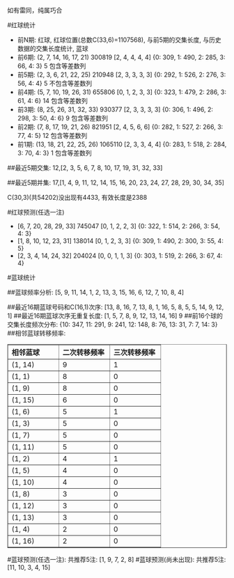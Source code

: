 <!-- 
.. title: 双色球2011027期(2011-03-10)数据分析报告
.. slug: slott-2011027-2011-03-10-report
.. date: 2011-03-11 08:00:00 UTC+08:00
.. tags: Lottery
.. link: 
.. description: 
.. type: text
-->

如有雷同，纯属巧合

<!-- TEASER_END-->

#红球统计

- 前N期: 红球, 红球位置(总数C(33,6)=1107568), 与前5期的交集长度, 与历史数据的交集长度统计, 蓝球
- 前6期: (2, 7, 14, 16, 17, 21) 300819 [2, 4, 4, 4, 4] {0: 309, 1: 490, 2: 285, 3: 66, 4: 3} 5 包含等差数列
- 前5期: (2, 3, 6, 21, 22, 25) 210948 [2, 3, 3, 3, 3] {0: 292, 1: 526, 2: 276, 3: 56, 4: 4} 5 不包含等差数列
- 前4期: (5, 7, 10, 19, 26, 31) 655806 [0, 1, 2, 3, 3] {0: 323, 1: 479, 2: 286, 3: 61, 4: 6} 14 包含等差数列
- 前3期: (8, 25, 26, 31, 32, 33) 930377 [2, 3, 3, 3, 3] {0: 306, 1: 496, 2: 298, 3: 50, 4: 6} 9 包含等差数列
- 前2期: (7, 8, 17, 19, 21, 26) 821951 [2, 4, 5, 6, 6] {0: 282, 1: 527, 2: 266, 3: 77, 4: 5} 12 包含等差数列
- 前1期: (13, 18, 21, 22, 25, 26) 1065110 [2, 3, 3, 4, 4] {0: 283, 1: 518, 2: 284, 3: 70, 4: 3} 1 包含等差数列

##最近5期交集:
12,[2, 3, 5, 6, 7, 8, 10, 17, 19, 31, 32, 33]

##最近5期并集:
17,[1, 4, 9, 11, 12, 14, 15, 16, 20, 23, 24, 27, 28, 29, 30, 34, 35]

C(30,3)(共54202)没出现有4433, 
有效长度是2388

#红球预测(任选一注)

- [6, 7, 20, 28, 29, 33] 745047 [0, 1, 2, 2, 3] {0: 322, 1: 514, 2: 266, 3: 54, 4: 3}
- [1, 8, 10, 12, 23, 31] 138014 [0, 1, 2, 3, 3] {0: 309, 1: 490, 2: 300, 3: 55, 4: 5}
- [2, 3, 4, 14, 24, 32] 204024 [0, 0, 1, 1, 3] {0: 303, 1: 519, 2: 266, 3: 67, 4: 4}

#蓝球统计

##蓝球频率分析:
[5, 9, 11, 14, 1, 2, 13, 3, 15, 16, 6, 12, 7, 10, 8, 4]

##最近16期蓝球号码和C(16,1)次序:
[13, 8, 16, 7, 13, 8, 1, 16, 5, 8, 5, 5, 14, 9, 12, 1]
##最近16期蓝球次序无重复长度:
[1, 5, 7, 8, 9, 12, 13, 14, 16] 9
##前16个球的交集长度频次分布:
{10: 347, 11: 291, 9: 241, 12: 148, 8: 76, 13: 31, 7: 7, 14: 3}
##相邻蓝球转移频率:
<table border="1" class="table table-striped dataframe">
  <thead>
    <tr style="text-align: left;">
      <th style="min-width: 100px;">相邻蓝球</th>
      <th style="min-width: 100px;">二次转移频率</th>
      <th style="min-width: 100px;">三次转移频率</th>
    </tr>
  </thead>
  <tbody>
    <tr>
      <td> (1, 14)</td>
      <td> 9</td>
      <td> 1</td>
    </tr>
    <tr>
      <td>  (1, 1)</td>
      <td> 8</td>
      <td> 0</td>
    </tr>
    <tr>
      <td>  (1, 9)</td>
      <td> 8</td>
      <td> 0</td>
    </tr>
    <tr>
      <td> (1, 15)</td>
      <td> 6</td>
      <td> 0</td>
    </tr>
    <tr>
      <td>  (1, 6)</td>
      <td> 5</td>
      <td> 1</td>
    </tr>
    <tr>
      <td>  (1, 3)</td>
      <td> 5</td>
      <td> 0</td>
    </tr>
    <tr>
      <td>  (1, 7)</td>
      <td> 5</td>
      <td> 0</td>
    </tr>
    <tr>
      <td> (1, 11)</td>
      <td> 5</td>
      <td> 0</td>
    </tr>
    <tr>
      <td>  (1, 2)</td>
      <td> 4</td>
      <td> 1</td>
    </tr>
    <tr>
      <td>  (1, 5)</td>
      <td> 4</td>
      <td> 0</td>
    </tr>
    <tr>
      <td> (1, 10)</td>
      <td> 4</td>
      <td> 0</td>
    </tr>
    <tr>
      <td>  (1, 8)</td>
      <td> 3</td>
      <td> 0</td>
    </tr>
    <tr>
      <td> (1, 12)</td>
      <td> 3</td>
      <td> 0</td>
    </tr>
    <tr>
      <td> (1, 13)</td>
      <td> 3</td>
      <td> 0</td>
    </tr>
    <tr>
      <td>  (1, 4)</td>
      <td> 2</td>
      <td> 0</td>
    </tr>
    <tr>
      <td> (1, 16)</td>
      <td> 2</td>
      <td> 0</td>
    </tr>
  </tbody>
</table>
#蓝球预测(任选一注):
共推荐5注: [1, 9, 7, 2, 8]
#蓝球预测(尚未出现):
共推荐5注: [11, 10, 3, 4, 15]

